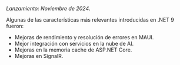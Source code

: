 *Lanzamiento: Noviembre de 2024*.

Algunas de las características más relevantes introducidas en .NET 9 fueron:

- Mejoras de rendimiento y resolución de errores en MAUI.
- Mejor integración con servicios en la nube de AI.
- Mejoras en la memoria cache de ASP.NET Core.
- Mejoras en SignalR.